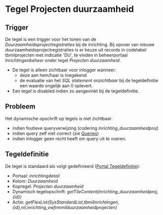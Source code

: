 # Tegel Projecten duurzaamheid

## Trigger

De tegel is een trigger voor het tonen van de *Duurzaamheidsprojectregistraties* bij de inrichting. Bij opvoer van nieuwe duurzaamheidsprojectregistraties is er keuze uit records in codetabel tbmilprojecten met indicatie 'DU', te vinden in beheerportaal *Inrichtingenbeheer* onder tegel *Projecten duurzaamheid*.

* De tegel is alleen zichtbaar voor inlogger wanneer:
  * deze aan hem/haar is toegekend
  * de evaluatie van het *SQL statement onzichtbaar* bij de tegeldefinitie een waarde ongelijk aan 0 oplevert.
* Een tegel is disabled indien zo aangevinkt bij de tegeldefinitie.

## Probleem

Het dynamische opschrift op tegels is niet zichtbaar:

* indien foutieve queryverwijzing (codering *inrichting_duurzaamheidproj*)
* indien query zelf niet correct (zie [Queries](../../../instellen_inrichten/queries.md))
* indien inlogger geen recht heeft om query uit te voeren.

## Tegeldefinitie

De tegel is standaard als volgt gedefinieerd ([Portal Tegeldefinitie](../../../instellen_inrichten/portaldefinitie/portal_tegel.md)):

* Portaal: *inrichtingdetail*
* Kolom: *Duurzaamheid*
* Kopregel: *Projecten duurzaamheid*
* Dynamisch tegelopschrift: *getTileContent(inrichting_duurzaamheidproj,{id})*
* Actie: *getFlexList(SysStandardList,tbmilinrichtingen,{id},nil,inrichting_vwfrmmilduurzaamheidprojecten)*

